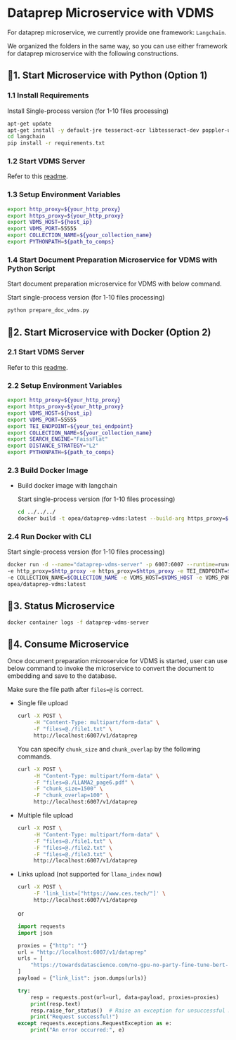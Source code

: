 # Dataprep Microservice with VDMS

For dataprep microservice, we currently provide one framework: `Langchain`.

<!-- We also provide `Langchain_ray` which uses ray to parallel the data prep for multi-file performance improvement(observed 5x - 15x speedup by processing 1000 files/links.). -->

We organized the folders in the same way, so you can use either framework for dataprep microservice with the following constructions.

## 🚀1. Start Microservice with Python (Option 1)

### 1.1 Install Requirements

Install Single-process version (for 1-10 files processing)

```bash
apt-get update
apt-get install -y default-jre tesseract-ocr libtesseract-dev poppler-utils
cd langchain
pip install -r requirements.txt
```

<!-- - option 2: Install multi-process version (for >10 files processing)

```bash
cd langchain_ray; pip install -r requirements_ray.txt
``` -->

### 1.2 Start VDMS Server

Refer to this [readme](../../third_parties/vdms/src/README.md).

### 1.3 Setup Environment Variables

```bash
export http_proxy=${your_http_proxy}
export https_proxy=${your_http_proxy}
export VDMS_HOST=${host_ip}
export VDMS_PORT=55555
export COLLECTION_NAME=${your_collection_name}
export PYTHONPATH=${path_to_comps}
```

### 1.4 Start Document Preparation Microservice for VDMS with Python Script

Start document preparation microservice for VDMS with below command.

Start single-process version (for 1-10 files processing)

```bash
python prepare_doc_vdms.py
```

<!-- - option 2: Start multi-process version (for >10 files processing)

```bash
python prepare_doc_redis_on_ray.py
``` -->

## 🚀2. Start Microservice with Docker (Option 2)

### 2.1 Start VDMS Server

Refer to this [readme](../../third_parties/vdms/src/README.md).

### 2.2 Setup Environment Variables

```bash
export http_proxy=${your_http_proxy}
export https_proxy=${your_http_proxy}
export VDMS_HOST=${host_ip}
export VDMS_PORT=55555
export TEI_ENDPOINT=${your_tei_endpoint}
export COLLECTION_NAME=${your_collection_name}
export SEARCH_ENGINE="FaissFlat"
export DISTANCE_STRATEGY="L2"
export PYTHONPATH=${path_to_comps}
```

### 2.3 Build Docker Image

- Build docker image with langchain

  Start single-process version (for 1-10 files processing)

  ```bash
  cd ../../../
  docker build -t opea/dataprep-vdms:latest --build-arg https_proxy=$https_proxy --build-arg http_proxy=$http_proxy -f comps/dataprep/vdms/langchain/Dockerfile .
  ```

<!-- - option 2: Start multi-process version (for >10 files processing)

```bash
cd ../../../../
docker build -t opea/dataprep-on-ray-vdms:latest --build-arg https_proxy=$https_proxy --build-arg http_proxy=$http_proxy -f comps/dataprep/vdms/langchain_ray/Dockerfile . -->

### 2.4 Run Docker with CLI

Start single-process version (for 1-10 files processing)

```bash
docker run -d --name="dataprep-vdms-server" -p 6007:6007 --runtime=runc --ipc=host \
-e http_proxy=$http_proxy -e https_proxy=$https_proxy -e TEI_ENDPOINT=$TEI_ENDPOINT \
-e COLLECTION_NAME=$COLLECTION_NAME -e VDMS_HOST=$VDMS_HOST -e VDMS_PORT=$VDMS_PORT \
opea/dataprep-vdms:latest
```

<!-- - option 2: Start multi-process version (for >10 files processing)

```bash
docker run -d --name="dataprep-vdms-server" -p 6007:6007 --runtime=runc --ipc=host \
-e http_proxy=$http_proxy -e https_proxy=$https_proxy \
-e COLLECTION_NAME=$COLLECTION_NAME -e VDMS_HOST=$VDMS_HOST -e VDMS_PORT=$VDMS_PORT \
-e TIMEOUT_SECONDS=600 opea/dataprep-on-ray-vdms:latest
``` -->

## 🚀3. Status Microservice

```bash
docker container logs -f dataprep-vdms-server
```

## 🚀4. Consume Microservice

Once document preparation microservice for VDMS is started, user can use below command to invoke the microservice to convert the document to embedding and save to the database.

Make sure the file path after `files=@` is correct.

- Single file upload

  ```bash
  curl -X POST \
       -H "Content-Type: multipart/form-data" \
       -F "files=@./file1.txt" \
       http://localhost:6007/v1/dataprep
  ```

  You can specify `chunk_size` and `chunk_overlap` by the following commands.

  ```bash
  curl -X POST \
       -H "Content-Type: multipart/form-data" \
       -F "files=@./LLAMA2_page6.pdf" \
       -F "chunk_size=1500" \
       -F "chunk_overlap=100" \
       http://localhost:6007/v1/dataprep
  ```

- Multiple file upload

  ```bash
  curl -X POST \
       -H "Content-Type: multipart/form-data" \
       -F "files=@./file1.txt" \
       -F "files=@./file2.txt" \
       -F "files=@./file3.txt" \
       http://localhost:6007/v1/dataprep
  ```

- Links upload (not supported for `llama_index` now)

  ```bash
  curl -X POST \
       -F 'link_list=["https://www.ces.tech/"]' \
       http://localhost:6007/v1/dataprep
  ```

  or

  ```python
  import requests
  import json

  proxies = {"http": ""}
  url = "http://localhost:6007/v1/dataprep"
  urls = [
      "https://towardsdatascience.com/no-gpu-no-party-fine-tune-bert-for-sentiment-analysis-with-vertex-ai-custom-jobs-d8fc410e908b?source=rss----7f60cf5620c9---4"
  ]
  payload = {"link_list": json.dumps(urls)}

  try:
      resp = requests.post(url=url, data=payload, proxies=proxies)
      print(resp.text)
      resp.raise_for_status()  # Raise an exception for unsuccessful HTTP status codes
      print("Request successful!")
  except requests.exceptions.RequestException as e:
      print("An error occurred:", e)
  ```
